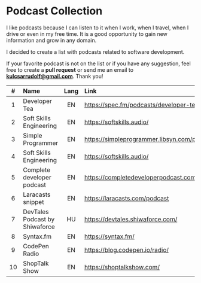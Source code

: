 # Podcast Collection

I like podcasts because I can listen to it when I work, when I travel, when I drive or even in my free time. It is a good opportunity to gain new information and grow in any domain.

I decided to create a list with podcasts related to software development.

If your favorite podcast is not on the list or if you have any suggestion, feel free to create a **pull request** or send me an email to **kulcsarrudolf@gmail.com**. Thank you!

|  #  | Name                           | Lang | Link                                        |
| :-: | :----------------------------- | :--: | :------------------------------------------ |
|  1  | Developer Tea                  |  EN  | https://spec.fm/podcasts/developer-tea      |
|  2  | Soft Skills Engineering        |  EN  | https://softskills.audio/                   |
|  3  | Simple Programmer              |  EN  | https://simpleprogrammer.libsyn.com/podcast |
|  4  | Soft Skills Engineering        |  EN  | https://softskills.audio/                   |
|  5  | Complete developer podcast     |  EN  | https://completedeveloperpodcast.com/       |
|  6  | Laracasts snippet              |  EN  | https://laracasts.com/podcast               |
|  7  | DevTales Podcast by Shiwaforce |  HU  | https://devtales.shiwaforce.com/            |
|  8  | Syntax.fm                      |  EN  | https://syntax.fm/                          |
|  9  | CodePen Radio                  |  EN  | https://blog.codepen.io/radio/              |
| 10  | ShopTalk Show                  |  EN  | https://shoptalkshow.com/                   |
